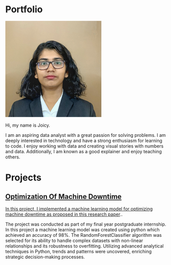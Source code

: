 # Portfolio
<p align="center">
  
<img src="images/Portrait.jpg" height=300></p>
  
Hi, my name is Joicy.
<p>I am an aspiring data analyst with a great passion for solving problems. I am deeply interested in technology and have a strong enthusiasm for learning to code. I enjoy working with data and creating visual stories with numbers and data. Additionally, I am known as a good explainer and enjoy teaching others.</p>

# Projects

## [Optimization Of Machine Downtime](https://github.com/joicy-j/joicy-s_portfolio/tree/92dfe3c83374a7e3b7168440377442fa73e80c98/Climatic%20Trends%20In%20Sirumail)
<p align="center">
<a href="[Optimizing Machine Downtime]">

<p>
In this project, I implemented a machine learning model for optimizing machine downtime as proposed in 
<a href="https://drive.google.com/file/d/1raLF3iwDgwJcbO1KUrxwr9dvt8a9AXqN/view?usp=drive_link">this research paper</a>..</p>
<p>The project was conducted as part of my final year postgraduate internship. In this project a machine learning model was created using python which achieved an accuracy of 98%. The RandomForestClassifier algorithm was selected for its ability to handle complex datasets with non-linear relationships and its robustness to overfitting.
Utilizing advanced analytical techniques in Python, trends and patterns were uncovered, enriching strategic decision-making processes. 
</p>





